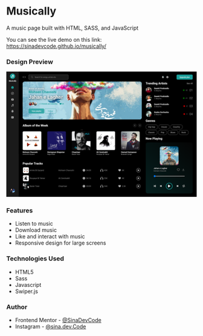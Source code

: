# Musically

A music page built with HTML, SASS, and JavaScript

You can see the live demo on this link: https://sinadevcode.github.io/musically/

### Design Preview

![Design preview for the Musically](./design/desktop-perview.png)

### Features

-   Listen to music
-   Download music
-   Like and interact with music
-   Responsive design for large screens

### Technologies Used

-   HTML5
-   Sass
-   Javascript
-   Swiper.js

### Author

-   Frontend Mentor - [@SinaDevCode](https://www.frontendmentor.io/profile/SinaDevCode)
-   Instagram - [@sina.dev.Code](https://www.instagram.com/sina.dev.code)
